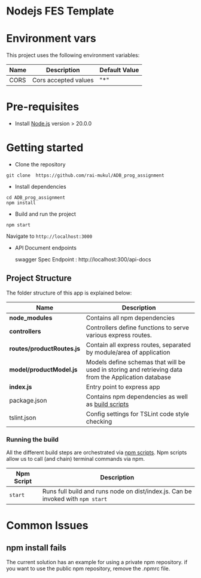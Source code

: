 # Nodejs FES Template

# Environment vars
This project uses the following environment variables:

| Name                          | Description                         | Default Value                                  |
| ----------------------------- | ------------------------------------| -----------------------------------------------|
|CORS           | Cors accepted values            | "*"      |


# Pre-requisites
- Install [Node.js](https://nodejs.org/en/) version > 20.0.0


# Getting started
- Clone the repository
```
git clone  https://github.com/rai-mukul/ADB_prog_assignment
```
- Install dependencies
```
cd ADB_prog_assignment
npm install
```
- Build and run the project
```
npm start
```
  Navigate to `http://localhost:3000`

- API Document endpoints

  swagger Spec Endpoint : http://localhost:300/api-docs 


## Project Structure
The folder structure of this app is explained below:

| Name | Description |
| ------------------------ | --------------------------------------------------------------------------------------------- |
| **node_modules**         | Contains all  npm dependencies                                                            |
| **controllers**      | Controllers define functions to serve various express routes. 
| **routes/productRoutes.js**           | Contain all express routes, separated by module/area of application                       
| **model/productModel.js**           | Models define schemas that will be used in storing and retrieving data from the Application database  |
| **index.js**         | Entry point to express app                                                               |
| package.json             | Contains npm dependencies as well as [build scripts](#what-if-a-library-isnt-on-definitelytyped)   | tsconfig.json            | Config settings for compiling source code only written in TypeScript    
| tslint.json              | Config settings for TSLint code style checking                                                |



### Running the build
All the different build steps are orchestrated via [npm scripts](https://docs.npmjs.com/misc/scripts).
Npm scripts allow us to call (and chain) terminal commands via npm.

| Npm Script | Description |
| ------------------------- | ------------------------------------------------------------------------------------------------- |
| `start`                   | Runs full build and runs node on dist/index.js. Can be invoked with `npm start`                  |


# Common Issues

## npm install fails
The current solution has an example for using a private npm repository. if you want to use the public npm repository, remove the .npmrc file.

